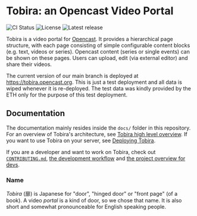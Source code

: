 # Tobira: an Opencast Video Portal

![CI Status](https://github.com/elan-ev/tobira/workflows/CI/badge.svg)
![License](https://img.shields.io/github/license/elan-ev/tobira)
![Latest release](https://img.shields.io/github/v/release/elan-ev/tobira?label=latest%20release)

Tobira is a video portal for [Opencast](https://opencast.org).
It provides a hierarchical page structure, with each page consisting of simple configurable content blocks (e.g. text, videos or series).
Opencast content (series or single events) can be shown on these pages.
Users can upload, edit (via external editor) and share their videos.

The current version of our main branch is deployed at https://tobira.opencast.org.
This is just a test deployment and all data is wiped whenever it is re-deployed.
The test data was kindly provided by the ETH only for the purpose of this test deployment.

## Documentation

The documentation mainly resides inside the `docs/` folder in this repository.
For an overview of Tobira's architecture, see [Tobira high level overview](./docs/overview.md).
If you want to use Tobira on your server, see [Deploying Tobira](./docs/deploy.md).

If you are a developer and want to work on Tobira, check out [`CONTRIBUTING.md`](./docs/CONTRIBUTING.md), [the development workflow](./docs/dev-workflow.md) and [the project overview for devs](./docs/dev-overview.md).

### Name

*Tobira* (扉) is Japanese  for "door", "hinged door" or "front page" (of a book).
A video *portal* is a kind of door, so we chose that name.
It is also short and somewhat pronounceable for English speaking people.

